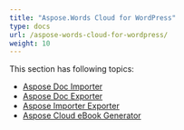 ```yaml
---
title: "Aspose.Words Cloud for WordPress"
type: docs
url: /aspose-words-cloud-for-wordpress/
weight: 10
---
```


This section has following topics:

- [Aspose Doc Importer](/aspose-doc-importer-html/)
- [Aspose Doc Exporter](/aspose-doc-exporter-html/)
- [Aspose Importer Exporter](/aspose-importer-exporter-html/)
- [Aspose Cloud eBook Generator](/aspose-cloud-ebook-generator-html/)
